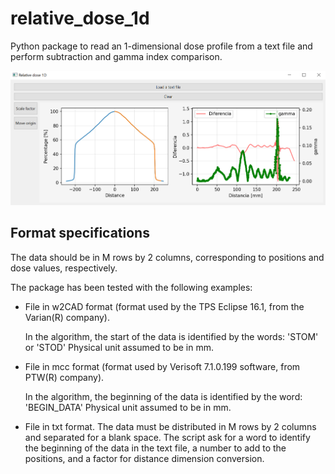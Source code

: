 # relative_dose_1d

Python package to read an 1-dimensional dose profile from a text file and perform subtraction and gamma index comparison.

![image_gui](../assets/GUI_v011.PNG)

## Format specifications
The data should be in M ​​rows by 2 columns, corresponding to positions and
dose values, respectively.

The package has been tested with the following examples:

* File in w2CAD format (format used by the TPS Eclipse 16.1, from the Varian(R) company).

    In the algorithm, the start of the data is identified by the words: 'STOM' or 'STOD'
    Physical unit assumed to be in mm.

* File in mcc format (format used by Verisoft 7.1.0.199 software, from PTW(R) company).

    In the algorithm, the beginning of the data is identified by the word: 'BEGIN_DATA'
    Physical unit assumed to be in mm.

* File in txt format.
    The data must be distributed in M ​​rows by 2 columns and separated
    for a blank space. The script ask for a word to identify the beginning of the data in the text file, 
    a number to add to the positions, and a factor for distance dimension conversion.

```{tableofcontents}
```
